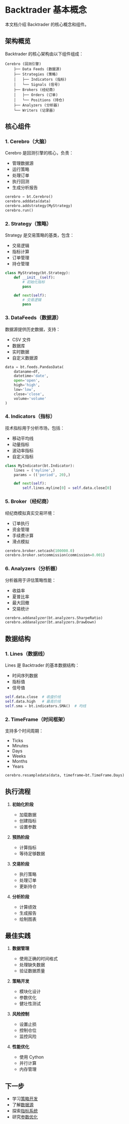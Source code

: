 # Backtrader 基本概念

本文档介绍 Backtrader 的核心概念和组件。

## 架构概览

Backtrader 的核心架构由以下组件组成：

```
Cerebro (回测引擎)
    ├── Data Feeds (数据源)
    ├── Strategies (策略)
    │   ├── Indicators (指标)
    │   └── Signals (信号)
    ├── Brokers (经纪商)
    │   ├── Orders (订单)
    │   └── Positions (持仓)
    ├── Analyzers (分析器)
    └── Writers (记录器)
```

## 核心组件

### 1. Cerebro（大脑）

Cerebro 是回测引擎的核心，负责：
- 管理数据源
- 运行策略
- 处理订单
- 执行回测
- 生成分析报告

```python
cerebro = bt.Cerebro()
cerebro.adddata(data)
cerebro.addstrategy(MyStrategy)
cerebro.run()
```

### 2. Strategy（策略）

Strategy 是交易策略的基类，包含：
- 交易逻辑
- 指标计算
- 订单管理
- 持仓管理

```python
class MyStrategy(bt.Strategy):
    def __init__(self):
        # 初始化指标
        pass

    def next(self):
        # 交易逻辑
        pass
```

### 3. DataFeeds（数据源）

数据源提供历史数据，支持：
- CSV 文件
- 数据库
- 实时数据
- 自定义数据源

```python
data = bt.feeds.PandasData(
    dataname=df,
    datetime='date',
    open='open',
    high='high',
    low='low',
    close='close',
    volume='volume'
)
```

### 4. Indicators（指标）

技术指标用于分析市场，包括：
- 移动平均线
- 动量指标
- 波动率指标
- 自定义指标

```python
class MyIndicator(bt.Indicator):
    lines = ('myline',)
    params = (('period', 20),)

    def next(self):
        self.lines.myline[0] = self.data.close[0]
```

### 5. Broker（经纪商）

经纪商模拟真实交易环境：
- 订单执行
- 资金管理
- 手续费计算
- 滑点模拟

```python
cerebro.broker.setcash(100000.0)
cerebro.broker.setcommission(commission=0.001)
```

### 6. Analyzers（分析器）

分析器用于评估策略性能：
- 收益率
- 夏普比率
- 最大回撤
- 交易统计

```python
cerebro.addanalyzer(bt.analyzers.SharpeRatio)
cerebro.addanalyzer(bt.analyzers.DrawDown)
```

## 数据结构

### 1. Lines（数据线）

Lines 是 Backtrader 的基本数据结构：
- 时间序列数据
- 指标值
- 信号值

```python
self.data.close  # 收盘价线
self.data.high   # 最高价线
self.sma = bt.indicators.SMA()  # 均线
```

### 2. TimeFrame（时间框架）

支持多个时间周期：
- Ticks
- Minutes
- Days
- Weeks
- Months
- Years

```python
cerebro.resampledata(data, timeframe=bt.TimeFrame.Days)
```

## 执行流程

1. **初始化阶段**
   - 加载数据
   - 创建指标
   - 设置参数

2. **预热阶段**
   - 计算指标
   - 等待足够数据

3. **交易阶段**
   - 执行策略
   - 处理订单
   - 更新持仓

4. **分析阶段**
   - 计算绩效
   - 生成报告
   - 绘制图表

## 最佳实践

1. **数据管理**
   - 使用正确的时间格式
   - 处理缺失数据
   - 验证数据质量

2. **策略开发**
   - 模块化设计
   - 参数优化
   - 健壮性测试

3. **风险控制**
   - 设置止损
   - 控制仓位
   - 监控风险

4. **性能优化**
   - 使用 Cython
   - 并行计算
   - 内存管理

## 下一步

- 学习[策略开发](./strategies.md)
- 了解[数据源](./data_feeds.md)
- 探索[指标系统](./indicators.md)
- 研究[参数优化](./optimization.md)
